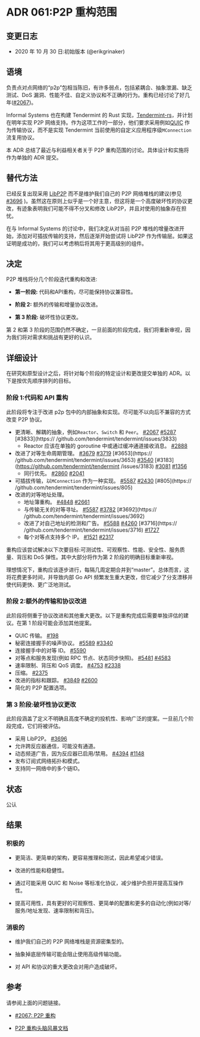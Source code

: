 # ADR 061:P2P 重构范围

## 变更日志

- 2020 年 10 月 30 日:初始版本 (@erikgrinaker)

## 语境

负责点对点网络的“p2p”包相当陈旧，有许多弱点，包括紧耦合、抽象泄漏、缺乏测试、DoS 漏洞、性能不佳、自定义协议和不正确的行为。重构已经讨论了好几年([#2067](https://github.com/tendermint/tendermint/issues/2067))。

Informal Systems 也在构建 Tendermint 的 Rust 实现，[Tendermint-rs](https://github.com/informalsystems/tendermint-rs)，并计划在明年实现 P2P 网络支持。作为这项工作的一部分，他们要求采用例如[QUIC](https://datatracker.ietf.org/doc/draft-ietf-quic-transport/) 作为传输协议，而不是实现 Tendermint 当前使用的自定义应用程序级`MConnection` 流复用协议。

本 ADR 总结了最近与利益相关者关于 P2P 重构范围的讨论。具体设计和实施将作为单独的 ADR 提交。

## 替代方法

已经反复出现采用 [LibP2P](https://libp2p.io) 而不是维护我们自己的 P2P 网络堆栈的建议(参见 [#3696](https://github.com/tendermint/tendermint/issues/3696) )。虽然这在原则上似乎是一个好主意，但这将是一个高度破坏性的协议更改，有迹象表明我们可能不得不分叉和修改 LibP2P，并且对使用的抽象存在担忧。

在与 Informal Systems 的讨论中，我们决定从对当前 P2P 堆栈的增量改进开始，添加对可插拔传输的支持，然后逐渐开始尝试将 LibP2P 作为传输层。如果这证明是成功的，我们可以考虑稍后将其用于更高级别的组件。

## 决定

P2P 堆栈将分几个阶段迭代重构和改进:

* **第一阶段:** 代码和API重构，尽可能保持协议兼容性。

* **阶段 2:** 额外的传输和增量协议改进。

* **第 3 阶段:** 破坏性协议更改。

第 2 和第 3 阶段的范围仍然不确定，一旦前面的阶段完成，我们将重新审视，因为我们将对需求和挑战有更好的认识。

## 详细设计

在研究和原型设计之后，将针对每个阶段的特定设计和更改提交单独的 ADR。以下是按优先顺序排列的目标。

### 阶段 1:代码和 API 重构

此阶段将专注于改进 p2p 包中的内部抽象和实现。尽可能不以向后不兼容的方式改变 P2P 协议。

* 更清晰、解耦的抽象，例如`Reactor`、`Switch` 和 `Peer`。 [#2067](https://github.com/tendermint/tendermint/issues/2067) [#5287](https://github.com/tendermint/tendermint/issues/5287) [#3833](https:// /github.com/tendermint/tendermint/issues/3833)
    * Reactor 应该在单独的 goroutine 中或通过缓冲通道接收消息。 [#2888](https://github.com/tendermint/tendermint/issues/2888)
* 改进了对等生命周期管理。 [#3679](https://github.com/tendermint/tendermint/issues/3679) [#3719](https://github.com/tendermint/tendermint/issues/3719) [#3653](https:// /github.com/tendermint/tendermint/issues/3653) [#3540](https://github.com/tendermint/tendermint/issues/3540) [#3183](https://github.com/tendermint/tendermint /issues/3183) [#3081](https://github.com/tendermint/tendermint/issues/3081) [#1356](https://github.com/tendermint/tendermint/issues/1356)
    * 同行优先。 [#2860](https://github.com/tendermint/tendermint/issues/2860) [#2041](https://github.com/tendermint/tendermint/issues/2041)
* 可插拔传输，以`MConnection` 作为一种实现。 [#5587](https://github.com/tendermint/tendermint/issues/5587) [#2430](https://github.com/tendermint/tendermint/issues/2430) [#805](https:// /github.com/tendermint/tendermint/issues/805)
* 改进的对等地址处理。
    * 地址簿重构。 [#4848](https://github.com/tendermint/tendermint/issues/4848) [#2661](https://github.com/tendermint/tendermint/issues/2661)
    * 与传输无关的对等寻址。 [#5587](https://github.com/tendermint/tendermint/issues/5587) [#3782](https://github.com/tendermint/tendermint/issues/3782) [#3692](https:// /github.com/tendermint/tendermint/issues/3692)
    * 改进了对自己地址的检测和广告。 [#5588](https://github.com/tendermint/tendermint/issues/5588) [#4260](https://github.com/tendermint/tendermint/issues/4260) [#3716](https:// /github.com/tendermint/tendermint/issues/3716) [#1727](https://github.com/tendermint/tendermint/issues/1727)
    * 每个对等点支持多个 IP。 [#1521](https://github.com/tendermint/tendermint/issues/1521) [#2317](https://github.com/tendermint/tendermint/issues/2317)

重构应该尝试解决以下次要目标:可测试性、可观察性、性能、安全性、服务质量、背压和 DoS 弹性。其中大部分将作为第 2 阶段的明确目标重新审视。

理想情况下，重构应该逐步进行，每隔几周定期合并到“master”。总体而言，这将花费更多时间，并导致内部 Go API 频繁发生重大更改，但它减少了分支漂移并使代码更快、更广泛地测试。

### 阶段 2:额外的传输和协议改进

此阶段将侧重于协议改进和其他重大更改。以下是重构完成后需要单独评估的建议。在第 1 阶段可能会添加其他提案。

* QUIC 传输。 [#198](https://github.com/tendermint/spec/issues/198)
* 秘密连接握手的噪声协议。 [#5589](https://github.com/tendermint/tendermint/issues/5589) [#3340](https://github.com/tendermint/tendermint/issues/3340)
* 连接握手中的对等 ID。 [#5590](https://github.com/tendermint/tendermint/issues/5590)
* 对等点和服务发现(例如 RPC 节点、状态同步快照)。 [#5481](https://github.com/tendermint/tendermint/issues/5481) [#4583](https://github.com/tendermint/tendermint/issues/4583)
* 速率限制、背压和 QoS 调度。 [#4753](https://github.com/tendermint/tendermint/issues/4753) [#2338](https://github.com/tendermint/tendermint/issues/2338)
* 压缩。 [#2375](https://github.com/tendermint/tendermint/issues/2375)
* 改进的指标和跟踪。 [#3849](https://github.com/tendermint/tendermint/issues/3849) [#2600](https://github.com/tendermint/tendermint/issues/2600)
* 简化的 P2P 配置选项。

### 第 3 阶段:破坏性协议更改

此阶段涵盖了定义不明确且高度不确定的投机性、影响广泛的提案。一旦前几个阶段完成，它们将被评估。

* 采用 LibP2P。 [#3696](https://github.com/tendermint/tendermint/issues/3696)
* 允许跨反应器通信，可能没有通道。
* 动态频道广告，因为反应器已启用/禁用。 [#4394](https://github.com/tendermint/tendermint/issues/4394) [#1148](https://github.com/tendermint/tendermint/issues/1148)
* 发布订阅式网络拓扑和模式。
* 支持同一网络中的多个链ID。

## 状态

公认

## 结果

### 积极的

* 更简洁、更简单的架构，更容易推理和测试，因此希望减少错误。

* 改进的性能和稳健性。

* 通过可能采用 QUIC 和 Noise 等标准化协议，减少维护负担并提高互操作性。

* 提高可用性，具有更好的可观察性、更简单的配置和更多的自动化(例如对等/服务/地址发现、速率限制和背压)。

### 消极的

* 维护我们自己的 P2P 网络堆栈是资源密集型的。

* 抽象掉底层传输可能会阻止使用高级传输功能。

* 对 API 和协议的重大更改会对用户造成破坏。

## 参考

请参阅上面的问题链接。

- [#2067: P2P 重构](https://github.com/tendermint/tendermint/issues/2067)

- [P2P 重构头脑风暴文档](https://docs.google.com/document/d/1FUTADZyLnwA9z7ndayuhAdAFRKujhh_y73D0ZFdKiOQ/edit?pli=1#)
